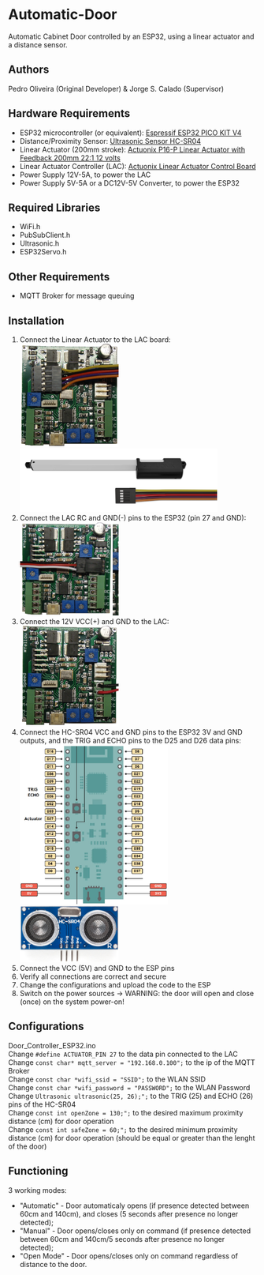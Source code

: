 # Automatic-Door
Automatic Cabinet Door controlled by an ESP32, using a linear actuator and a distance sensor.

## Authors
Pedro Oliveira (Original Developer) & Jorge S. Calado (Supervisor)

## Hardware Requirements
- ESP32 microcontroller (or equivalent): [Espressif ESP32 PICO KIT V4](https://docs.espressif.com/projects/esp-idf/en/latest/esp32/hw-reference/esp32/get-started-pico-kit.html)
- Distance/Proximity Sensor: [Ultrasonic Sensor HC-SR04](https://www.sparkfun.com/products/15569)
- Linear Actuator (200mm stroke): [Actuonix P16-P Linear Actuator with Feedback 200mm 22:1 12 volts](https://www.actuonix.com/p16-200-22-12-p)
- Linear Actuator Controller (LAC): [Actuonix Linear Actuator Control Board](https://www.actuonix.com/lac)
- Power Supply 12V-5A, to power the LAC
- Power Supply 5V-5A or a DC12V-5V Converter, to power the ESP32

## Required Libraries
- WiFi.h
- PubSubClient.h
- Ultrasonic.h
- ESP32Servo.h

## Other Requirements
- MQTT Broker for message queuing

## Installation
1. Connect the Linear Actuator to the LAC board:  
<img src="/images/lac%2Bla.png" alt="P-16" width="200"/> <img src="/images/p16-p-family.png" alt="P-16" width="400"/>  
2. Connect the LAC RC and GND(-) pins to the ESP32 (pin 27 and GND):  
<img src="/images/lac%2Besp.png" alt="P-16" width="200"/> <img />  
3. Connect the 12V VCC(+) and GND to the LAC:  
<img src="/images/lac%2Bpw.png" alt="P-16" width="200"/> <img />  
4. Connect the HC-SR04 VCC and GND pins to the ESP32 3V and GND outputs, and the TRIG and ECHO pins to the D25 and D26 data pins:  
<img src="/images/esp32-pico-kit-pinouts.png" alt="P-16" width="300"/> <img src="/images/HC-SR04.png" alt="P-16" width="200"/>  
5. Connect the VCC (5V) and GND to the ESP pins  
6. Verify all connections are correct and secure
7. Change the configurations and upload the code to the ESP  
8. Switch on the power sources -> WARNING: the door will open and close (once) on the system power-on!  

## Configurations
Door_Controller_ESP32.ino  
Change ```#define ACTUATOR_PIN 27``` to the data pin connected to the LAC  
Change ```const char* mqtt_server = "192.168.0.100";``` to the ip of the MQTT Broker  
Change ```const char *wifi_ssid = "SSID";``` to the WLAN SSID  
Change ```const char *wifi_password = "PASSWORD";``` to the WLAN Password  
Change ```Ultrasonic ultrasonic(25, 26);";``` to the TRIG (25) and ECHO (26) pins of the HC-SR04  
Change ```const int openZone = 130;";``` to the desired maximum proximity distance (cm) for door operation  
Change ```const int safeZone = 60;";``` to the desired minimum proximity distance (cm) for door operation (should be equal or greater than the lenght of the door)  

## Functioning
3 working modes:
  - "Automatic" - Door automaticaly opens (if presence detected between 60cm and 140cm), and closes (5 seconds after presence no longer detected);
  - "Manual" - Door opens/closes only on command (if presence detected between 60cm and 140cm/5 seconds after presence no longer detected);
  - "Open Mode" - Door opens/closes only on command regardless of distance to the door.

